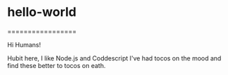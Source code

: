 # hello-world
=================

Hi Humans!

Hubit here, I like Node.js and Coddescript
I've had tocos on the mood and find these better to tocos on eath.
